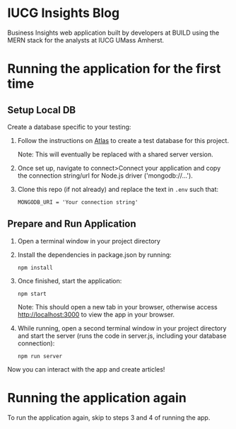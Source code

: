 # IUCG Insights Blog

Business Insights web application built by developers at BUILD using the MERN stack for the analysts at IUCG UMass Amherst.

# Running the application for the first time

## Setup Local DB
Create a database specific to your testing:
1. Follow the instructions on [Atlas](https://www.mongodb.com/atlas/database) to create a test database for this project. 

    Note: This will eventually be replaced with a shared server version.

2. Once set up, navigate to connect>Connect your application and copy the connection string/url for Node.js driver ('mongodb://...'). 

3. Clone this repo (if not already) and replace the text in `.env` such that:

    `MONGODB_URI = 'Your connection string'`

## Prepare and Run Application
1. Open a terminal window in your project directory
2. Install the dependencies in package.json by running: 

    `npm install`

3. Once finished, start the application: 

    `npm start`

    Note: This should open a new tab in your browser, otherwise access [http://localhost:3000](http://localhost:3000) to view the app in your browser.

4. While running, open a second terminal window in your project directory and start the server (runs the code in server.js, including your database connection): 

    `npm run server`

Now you can interact with the app and create articles!


# Running the application again
To run the application again, skip to steps 3 and 4 of running the app.


